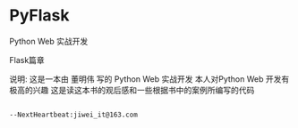 # PyFlask
Python Web 实战开发 

Flask篇章

说明: 这是一本由 董明伟 写的 Python Web 实战开发 本人对Python Web 开发有极高的兴趣 这是读这本书的观后感和一些根据书中的案例所编写的代码

                                                                                     --NextHeartbeat:jiwei_it@163.com
         

